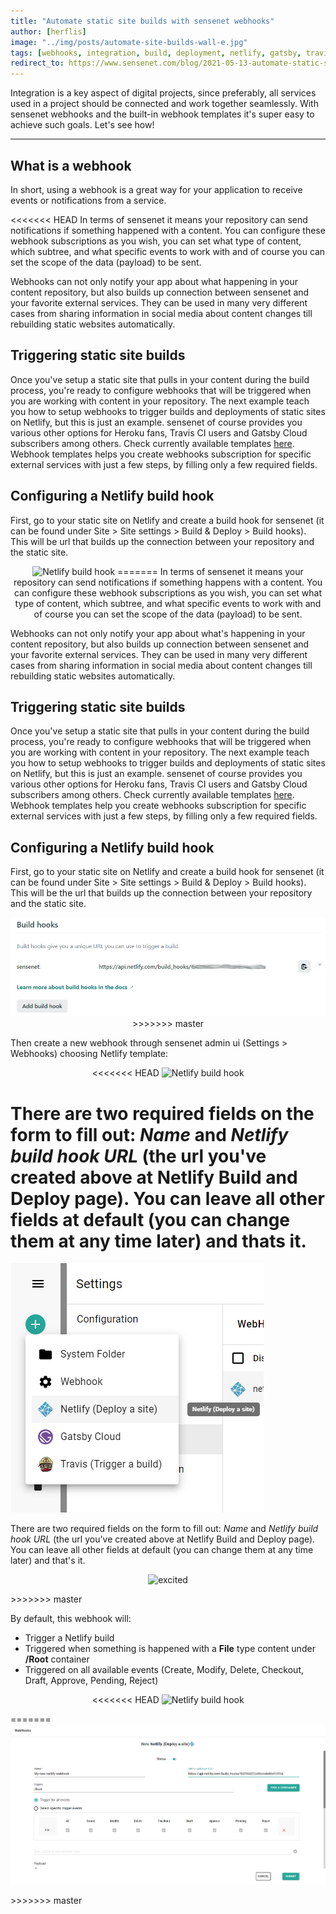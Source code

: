 ```yaml
---
title: "Automate static site builds with sensenet webhooks"
author: [herflis]
image: "../img/posts/automate-site-builds-wall-e.jpg"
tags: [webhooks, integration, build, deployment, netlify, gatsby, travis ci]
redirect_to: https://www.sensenet.com/blog/2021-05-13-automate-static-site-builds-with-sensenet-webhooks
---
```


Integration is a key aspect of digital projects, since preferably, all services used in a project should be connected and work together seamlessly. With sensenet webhooks and the built-in webhook templates it's super easy to achieve such goals. Let's see how!

---

## What is a webhook

In short, using a webhook is a great way for your application to receive events or notifications from a service.

<<<<<<< HEAD
In terms of sensenet it means your repository can send notifications if something happened with a content. You can configure these webhook subscriptions as you wish, you can set what type of content, which subtree, and what specific events to work with and of course you can set the scope of the data (payload) to be sent.

Webhooks can not only notify your app about what happening in your content repository, but also builds up connection between sensenet and your favorite external services. They can be used in many very different cases from sharing information in social media about content changes till rebuilding static websites automatically.

## Triggering static site builds

Once you've setup a static site that pulls in your content during the build process, you're ready to configure webhooks that will be triggered when you are working with content in your repository. The next example teach you how to setup webhooks to trigger builds and deployments of static sites on Netlify, but this is just an example. sensenet of course provides you various other options for Heroku fans, Travis CI users and Gatsby Cloud subscribers among others. Check currently available templates [here](https://docs.sensenet.com/integrations/webhook). Webhook templates helps you create webhooks subscription for specific external services with just a few steps, by filling only a few required fields.

## Configuring a Netlify build hook

First, go to your static site on Netlify and create a build hook for sensenet (it can be found under Site > Site settings > Build & Deploy > Build hooks). This will be url that builds up the connection between your repository and the static site.

<p align="center">
<img src="/img/posts/netlify-build-hook.jpg" alt="Netlify build hook">
=======
In terms of sensenet it means your repository can send notifications if something happens with a content. You can configure these webhook subscriptions as you wish, you can set what type of content, which subtree, and what specific events to work with and of course you can set the scope of the data (payload) to be sent.

Webhooks can not only notify your app about what's happening in your content repository, but also builds up connection between sensenet and your favorite external services. They can be used in many very different cases from sharing information in social media about content changes till rebuilding static websites automatically.

## Triggering static site builds

Once you've setup a static site that pulls in your content during the build process, you're ready to configure webhooks that will be triggered when you are working with content in your repository. The next example teach you how to setup webhooks to trigger builds and deployments of static sites on Netlify, but this is just an example. sensenet of course provides you various other options for Heroku fans, Travis CI users and Gatsby Cloud subscribers among others. Check currently available templates [here](https://docs.sensenet.com/integrations/webhook). Webhook templates help you create webhooks subscription for specific external services with just a few steps, by filling only a few required fields.

## Configuring a Netlify build hook

First, go to your static site on Netlify and create a build hook for sensenet (it can be found under Site > Site settings > Build & Deploy > Build hooks). This will be the url that builds up the connection between your repository and the static site.

<p align="center">
<img src="/img/posts/netlify-build-hook.png" alt="Netlify build hook">
>>>>>>> master
</p>

Then create a new webhook through sensenet admin ui (Settings > Webhooks) choosing Netlify template:

<p align="center">
<<<<<<< HEAD
<img src="/img/posts/netlify-webhook-template.jpg" alt="Netlify build hook">
</p>

There are two required fields on the form to fill out: *Name* and *Netlify build hook URL* (the url you've created above at Netlify Build and Deploy page). You can leave all other fields at default (you can change them at any time later) and thats it.
=======
<img src="/img/posts/netlify-webhook-template.png" alt="Netlify build hook">
</p>

There are two required fields on the form to fill out: *Name* and *Netlify build hook URL* (the url you've created above at Netlify Build and Deploy page). You can leave all other fields at default (you can change them at any time later) and that's it.

<p align="center">
<img src="/img/posts/excited.gif" alt="excited">
</p>
>>>>>>> master

By default, this webhook will:

- Trigger a Netlify build
- Triggered when something is happened with a **File** type content under **/Root** container
- Triggered on all available events (Create, Modify, Delete, Checkout, Draft, Approve, Pending, Reject)

<p align="center">
<<<<<<< HEAD
<img src="/img/posts/new-netlify-webhook.jpg" alt="Netlify build hook">
</p>
=======
<img src="/img/posts/new-netlify-webhook.png" alt="Netlify build hook">
</p>
>>>>>>> master
